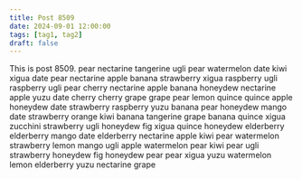 ```yaml
---
title: Post 8509
date: 2024-09-01 12:00:00
tags: [tag1, tag2]
draft: false
---
```

This is post 8509.
pear
nectarine
tangerine
ugli
pear
watermelon
date
kiwi
xigua
date
pear
nectarine
apple
banana
strawberry
xigua
raspberry
ugli
raspberry
ugli
pear
cherry
nectarine
apple
banana
honeydew
nectarine
apple
yuzu
date
cherry
cherry
grape
grape
pear
lemon
quince
quince
apple
honeydew
date
strawberry
raspberry
yuzu
banana
pear
honeydew
mango
date
strawberry
orange
kiwi
banana
tangerine
grape
banana
quince
xigua
zucchini
strawberry
ugli
honeydew
fig
xigua
quince
honeydew
elderberry
elderberry
mango
date
elderberry
nectarine
apple
kiwi
pear
watermelon
strawberry
lemon
mango
ugli
apple
watermelon
pear
kiwi
pear
ugli
strawberry
honeydew
fig
honeydew
pear
pear
xigua
yuzu
watermelon
lemon
elderberry
yuzu
nectarine
grape
